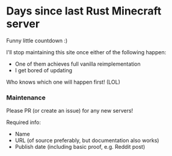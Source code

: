 # Days since last Rust Minecraft server

Funny little countdown :)

I'll stop maintaining this site once either of the following happen:
- One of them achieves full vanilla reimplementation
- I get bored of updating

Who knows which one will happen first! (LOL)


### Maintenance

Please PR (or create an issue) for any new servers!

Required info:
- Name
- URL (of source preferably, but documentation also works)
- Publish date (including basic proof, e.g. Reddit post)
